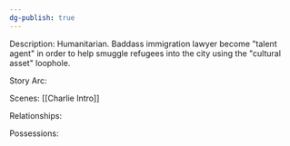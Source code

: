 ```yaml
---
dg-publish: true
---
```

Description:
Humanitarian. Baddass immigration lawyer become "talent agent" in order to help smuggle refugees into the city using the "cultural asset" loophole.

Story Arc:

Scenes:
[[Charlie Intro]]

Relationships:

Possessions: